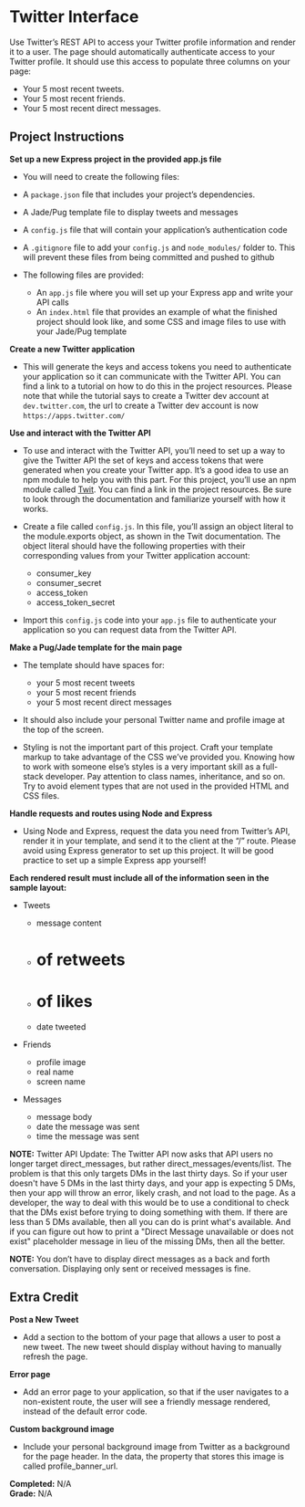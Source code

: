 # Twitter Interface 

Use Twitter’s REST API to access your Twitter profile information and render it to a user. The page should automatically authenticate access to your Twitter profile. It should use this access to populate three columns on your page:

* Your 5 most recent tweets.
* Your 5 most recent friends.
* Your 5 most recent direct messages.

## Project Instructions 

**Set up a new Express project in the provided app.js file**

* You will need to create the following files:
* A `package.json` file that includes your project’s dependencies.
* A Jade/Pug template file to display tweets and messages
* A `config.js` file that will contain your application’s authentication code
* A `.gitignore` file to add your `config.js` and `node_modules/` folder to. This will prevent these files from being committed and pushed to github

* The following files are provided:
    * An `app.js` file where you will set up your Express app and write your API calls
    * An `index.html` file that provides an example of what the finished project should look like, and some CSS and image files to use with your Jade/Pug template

**Create a new Twitter application**

* This will generate the keys and access tokens you need to authenticate your application so it can communicate with the Twitter API. You can find a link to a tutorial on how to do this in the project resources. Please note that while the tutorial says to create a Twitter dev account at `dev.twitter.com`, the url to create a Twitter dev account is now `https://apps.twitter.com/`

**Use and interact with the Twitter API**

* To use and interact with the Twitter API, you’ll need to set up a way to give the Twitter API the set of keys and access tokens that were generated when you create your Twitter app. It’s a good idea to use an npm module to help you with this part. For this project, you’ll use an npm module called [Twit](https://www.npmjs.com/package/twit). You can find a link in the project resources. Be sure to look through the documentation and familiarize yourself with how it works.

* Create a file called `config.js`. In this file, you’ll assign an object literal to the module.exports object, as shown in the Twit documentation. The object literal should have the following properties with their corresponding values from your Twitter application account:
    * consumer_key
    * consumer_secret
    * access_token  
    * access_token_secret

* Import this `config.js` code into your `app.js` file to authenticate your application so you can request data from the Twitter API.

**Make a Pug/Jade template for the main page**

* The template should have spaces for:
    * your 5 most recent tweets
    * your 5 most recent friends
    * your 5 most recent direct messages

* It should also include your personal Twitter name and profile image at the top of the screen.

* Styling is not the important part of this project. Craft your template markup to take advantage of the CSS we’ve provided you. Knowing how to work with someone else’s styles is a very important skill as a full-stack developer. Pay attention to class names, inheritance, and so on. Try to avoid element types that are not used in the provided HTML and CSS files.

**Handle requests and routes using Node and Express**

* Using Node and Express, request the data you need from Twitter’s API, render it in your template, and send it to the client at the “/” route. Please avoid using Express generator to set up this project. It will be good practice to set up a simple Express app yourself!

**Each rendered result must include all of the information seen in the sample layout:**

* Tweets
    * message content
    * # of retweets
    * # of likes
    * date tweeted  

* Friends
    * profile image
    * real name
    * screen name

* Messages
    * message body
    * date the message was sent
    * time the message was sent

**NOTE:** Twitter API Update: The Twitter API now asks that API users no longer target direct_messages, but rather direct_messages/events/list. The problem is that this only targets DMs in the last thirty days. So if your user doesn't have 5 DMs in the last thirty days, and your app is expecting 5 DMs, then your app will throw an error, likely crash, and not load to the page. As a developer, the way to deal with this would be to use a conditional to check that the DMs exist before trying to doing something with them. If there are less than 5 DMs available, then all you can do is print what's available. And if you can figure out how to print a "Direct Message unavailable or does not exist" placeholder message in lieu of the missing DMs, then all the better.

**NOTE:** You don’t have to display direct messages as a back and forth conversation. Displaying only sent or received messages is fine.


## Extra Credit

**Post a New Tweet**

* Add a section to the bottom of your page that allows a user to post a new tweet. The new tweet should display without having to manually refresh the page.

**Error page**

* Add an error page to your application, so that if the user navigates to a non-existent route, the user will see a friendly message rendered, instead of the default error code.

**Custom background image**

* Include your personal background image from Twitter as a background for the page header. In the data, the property that stores this image is called profile_banner_url.

**Completed:** N/A    
**Grade:** N/A